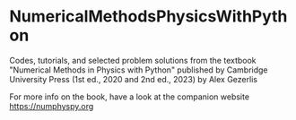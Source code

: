 # NumericalMethodsPhysicsWithPython
Codes, tutorials, and selected problem solutions from the textbook "Numerical Methods in Physics with Python" published by Cambridge University Press (1st ed., 2020 and 2nd ed., 2023) by Alex Gezerlis

For more info on the book, have a look at the companion website https://numphyspy.org
